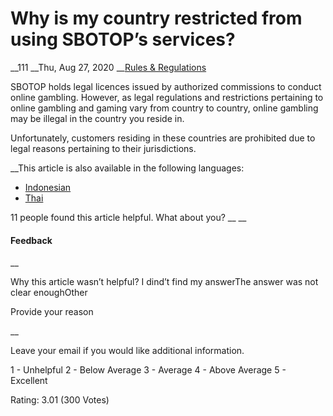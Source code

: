 # Why is my country restricted from using SBOTOP’s services?

__111 __Thu, Aug 27, 2020 __[Rules & Regulations](https://help.sbotop.com/category/rules-regulations/256/ "Categories » Rules & Regulations ")

SBOTOP holds legal licences issued by authorized commissions to conduct online gambling. However, as legal regulations and restrictions pertaining to online gambling and gaming vary from country to country, online gambling may be illegal in the country you reside in.

Unfortunately, customers residing in these countries are prohibited due to legal reasons pertaining to their jurisdictions.

__This article is also available in the following languages:

  * [Indonesian](https://help.sbotop.com/article/kenapa-negara-saya-dilarang-dari-penggunaan-pelayanan-sbotop-4586.html)
  * [Thai](https://help.sbotop.com/article/%e0%b8%97%e0%b8%b3%e0%b9%84%e0%b8%a1%e0%b8%9b%e0%b8%a3%e0%b8%b0%e0%b9%80%e0%b8%97%e0%b8%a8%e0%b8%97%e0%b8%b5%e0%b9%88%e0%b8%89%e0%b8%b1%e0%b8%99%e0%b8%ad%e0%b8%b2%e0%b8%a8%e0%b8%b1%e0%b8%a2%e0%b8%ad%e0%b8%a2%e0%b8%b9%e0%b9%88-%e0%b8%88%e0%b8%b6%e0%b8%87%e0%b8%ab%e0%b9%89%e0%b8%b2%e0%b8%a1%e0%b9%84%e0%b8%a1%e0%b9%88%e0%b9%83%e0%b8%ab%e0%b9%89%e0%b8%89%e0%b8%b1%e0%b8%99%e0%b9%83%e0%b8%8a%e0%b9%89%e0%b8%9a%e0%b8%a3%e0%b8%b4%e0%b8%81%e0%b8%b2%e0%b8%a3-sbotop-6250.html)



11 people found this article helpful. What about you?  __ __

#### Feedback

__

Why this article wasn’t helpful? I dind’t find my answerThe answer was not clear enoughOther

Provide your reason

__

Leave your email if you would like additional information.

1 - Unhelpful 2 - Below Average 3 - Average 4 - Above Average 5 - Excellent

Rating: 3.01 (300 Votes)
